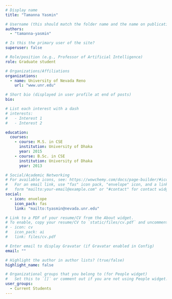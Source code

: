 ```yaml
---
# Display name
title: "Tamanna Yasmin"

# Username (this should match the folder name and the name on publications)
authors:
  - "tamanna-yasmin"

# Is this the primary user of the site?
superuser: false

# Role/position (e.g., Professor of Artificial Intelligence)
role: Graduate student

# Organizations/Affiliations
organizations:
  - name: University of Nevada Reno
    url: "www.unr.edu"

# Short bio (displayed in user profile at end of posts)
bio:

# List each interest with a dash
# interests:
#   - Interest 1
#   - Interest 2

education:
  courses:
    - course: M.S. in CSE
      institution: University of Dhaka
      year: 2015
    - course: B.Sc. in CSE
      institution: University of Dhaka
      year: 2013

# Social/Academic Networking
# For available icons, see: https://wowchemy.com/docs/page-builder/#icons
#   For an email link, use "fas" icon pack, "envelope" icon, and a link in the
#   form "mailto:your-email@example.com" or "#contact" for contact widget.
social:
  - icon: envelope
    icon_pack: fas
    link: "mailto:tyasmin@nevada.unr.edu"

# Link to a PDF of your resume/CV from the About widget.
# To enable, copy your resume/CV to `static/files/cv.pdf` and uncomment the lines below.
# - icon: cv
#   icon_pack: ai
#   link: files/cv.pdf

# Enter email to display Gravatar (if Gravatar enabled in Config)
email: ""

# Highlight the author in author lists? (true/false)
highlight_name: false

# Organizational groups that you belong to (for People widget)
#   Set this to `[]` or comment out if you are not using People widget.
user_groups:
  - Current Students
---
```

